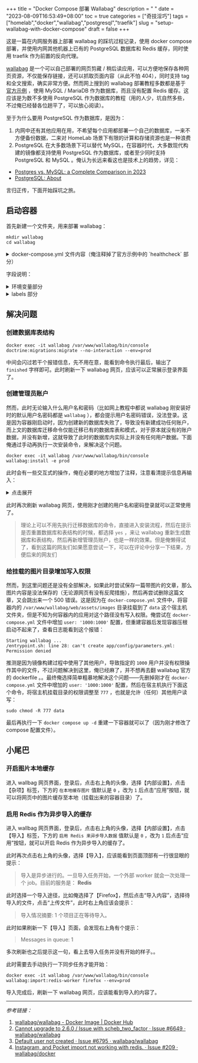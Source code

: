 +++
title = "Docker Compose 部署 Wallabag"
description = " "
date = "2023-08-09T16:53:49+08:00"
toc = true
categories = ["奇技淫巧"]
tags = ["homelab","docker","wallabag","postgresql","traefik"]
slug = "setup-wallabag-with-docker-compose"
draft = false
+++

这是一篇在内网服务器上部署 wallabag 的踩坑过程记录，使用 docker compose 部署，并使用内网其他机器上已有的 PostgreSQL 数据库和 Redis 缓存，同时使用 traefik 作为前置的反向代理。

[wallabag](https://github.com/wallabag/wallabag) 是一个可以自己部署的网页剪藏 / 稍后读应用，可以方便地保存各种网页资源，不仅能保存链接，还可以抓取页面内容（从此不怕 404），同时支持 tag 和全文搜索，确实非常方便。然而网上搜到的 wallabag 部署教程多数都是基于 [官方示例](https://github.com/wallabag/docker#docker-compose) ，使用 MySQL / MariaDB 作为数据库，而且没有配置 Redis 缓存。这应该是为数不多使用 PostgreSQL 作为数据库的教程（用的人少，坑自然多些，不过俺已经替各位趟平了，可以放心阅读）。

至于为什么要用 PostgreSQL 作为数据库，是因为：
1. 内网中还有其他应用在用，不希望每个应用都部署一个自己的数据库，一来不方便备份数据，二来对 HomeLab 场景下有限的计算和存储资源也是一种浪费
2. PostgreSQL 在大多数场景下可以替代 MySQL，在容器时代，大多数现代构建的镜像都支持使用 PostgreSQL 作为数据库，或者至少同时支持 PostgreSQL 和 MySQL 。俺认为长远来看这也是技术上的趋势，详见：
  - [Postgres vs. MySQL: a Complete Comparison in 2023](https://www.bytebase.com/blog/postgres-vs-mysql/)
  - [PostgreSQL: About](https://www.postgresql.org/about/)

言归正传，下面开始踩坑之旅。

## 启动容器

首先新建一个文件夹，用来部署 wallabag：

```shell
mkdir wallabag
cd wallabag
```

<details>
<summary>
docker-compose.yml 文件内容（俺注释掉了官方示例中的 `healthcheck` 部分）
</summary>

```yaml
version: '3'

x-common: &default
  restart: unless-stopped
  networks:
    - traefik
  logging:
    driver: json-file
    options:
      max-size: '10m'
  environment: &default-environment
    TZ: Asia/Shanghai

services:
  wallabag:
    <<: *default
    image: wallabag/wallabag:2.6.2
    container_name: wallabag
    volumes:
      # 将图片挂载出来存储
      - ./data:/var/www/wallabag/web/assets/images
    environment:
      <<: *default-environment
      POSTGRES_USER: homelab_pgsql
      POSTGRES_PASSWORD: homelab_pgsql
      SYMFONY__ENV__DATABASE_DRIVER: pdo_pgsql
      SYMFONY__ENV__DATABASE_HOST: 192.168.1.11
      SYMFONY__ENV__DATABASE_PORT: '5432'
      SYMFONY__ENV__DATABASE_NAME: wallabag
      SYMFONY__ENV__DATABASE_USER: homelab_pgsql
      SYMFONY__ENV__DATABASE_PASSWORD: homelab_pgsql
      SYMFONY__ENV__LOCALE: zh
      SYMFONY__ENV__DOMAIN_NAME: https://wallabag.he-sb.home
      SYMFONY__ENV__SERVER_NAME: wallabag on HE-SB home
      SYMFONY__ENV__REDIS_HOST: 192.168.1.11
      SYMFONY__ENV__REDIS_PORT: '6379'
      # Redis 密码
      # Redis 部署时未配置密码的话删掉就行了
      SYMFONY__ENV__REDIS_PASSWORD: homelab_redis
    labels:
      traefik.enable: 'true'
      traefik.docker.network: traefik
      # http 配置
      traefik.http.routers.wallabag-http.entrypoints: http
      traefik.http.routers.wallabag-http.rule: Host(`wallabag.he-sb.home`)
      traefik.http.routers.wallabag-http.service: noop@internal
      traefik.http.routers.wallabag-http.middlewares: https-redirect@file
      # https 配置
      traefik.http.routers.wallabag.entrypoints: https
      traefik.http.routers.wallabag.tls: 'true'
      traefik.http.routers.wallabag.rule: Host(`wallabag.he-sb.home`)
      traefik.http.services.wallabag.loadbalancer.server.port: '80'
    # healthcheck:
      # test: ["CMD", "wget" ,"--no-verbose", "--tries=1", "--spider", "http://localhost"]
      # interval: 1m
      # timeout: 3s

networks:
  traefik:
    external: true
```
</details>

字段说明：

<details>
<summary>
环境变量部分
</summary>

- `POSTGRES_USER` 和 `POSTGRES_PASSWORD`
  - PostgreSQL 数据库的用户名和密码
- `SYMFONY__ENV__DATABASE_DRIVER`
  - 指定数据库类型为 PostgreSQL
- `SYMFONY__ENV__DATABASE_HOST`
  - 数据库地址
- `SYMFONY__ENV__DATABASE_PORT`
  - 数据库端口
  - 如果 PostgreSQL 部署时没有修改端口，那么默认应该就是 `5432` ，这一行可以直接删掉
- `SYMFONY__ENV__DATABASE_NAME`
  - 数据库名称
- `SYMFONY__ENV__DATABASE_USER` 和 `SYMFONY__ENV__DATABASE_PASSWORD`
  - PostgreSQL 数据库的用户名和密码
  - 和上方环境变量的区别是，上面的是给容器内的初始化脚本用的，而这两个是给容器内的 php 程序用的（俺也不晓得为啥要整两份。。）
- `SYMFONY__ENV__LOCALE`
  - 修改默认语言为中文
  - 原本的默认语言是英语（ `en` ）
- `SYMFONY__ENV__DOMAIN_NAME`
  - 程序反代后的完整 URL
  - 需要带上协议名称（https / http）
- `SYMFONY__ENV__SERVER_NAME`
  - 程序的主机名
  - 可以随便起一个，不是很影响，删掉也没关系
- `SYMFONY__ENV__REDIS_HOST` 和 `SYMFONY__ENV__REDIS_PORT`
  - Redis 的地址和端口
  - 如果 Redis 也部署在同一台宿主机上，这里最好使用宿主机的局域网 IP，而不是 `127.0.0.1`
- `SYMFONY__ENV__REDIS_PASSWORD`
  - Redis 的密码
  - 如果 Redis 部署时未配置密码，直接删掉这一行就好了

</details>

<details>
<summary>
labels 部分
</summary>

`labels` 部分是提供给 traefik 用于服务发现的，如果你用的是 NPM 或者 caddy 之类的反代，可以将容器的 `80` 端口暴露出来，然后直接将域名反代至容器暴露出来的端口，然后删掉 `docker-compose.yml` 文件中的 `networks` 和 `labels` 部分即可。

`docker compose up -d` 将容器启动后，访问 `wallabag.he-sb.home` ，不出意外的话应该会显示 `500` 错误，推测是因为俺直接连接了已有的 PostgreSQL 数据库，而 wallabag 在已有的数据库中新建数据库失败了，所以服务没法正常运行。下面来手动修复一下这个问题。

</details>

## 解决问题

### 创建数据库表结构

```shell
docker exec -it wallabag /var/www/wallabag/bin/console doctrine:migrations:migrate --no-interaction --env=prod
```

中间会闪过若干个报错信息，先不用在意，能看到命令执行最后，输出了 `finished` 字样即可。此时刷新一下 wallabag 网页，应该可以正常展示登录界面了。

### 创建管理员账户

然而，此时无论输入什么用户名和密码（比如网上教程中都说 wallabag 刚安装好时的默认用户名密码都是 `wallabag` ），都会提示用户名密码错误，没法登录。这是因为容器刚启动时，因为创建新的数据库失败了，导致没有新建成功任何账户，而上文的数据库迁移命令仅能迁移已有的数据库表和模式，对于原本就没有的账户数据，并没有新增，这就导致了此时的数据库内实际上并没有任何用户数据。下面俺通过手动再执行一次安装命令，来解决这个问题。

```shell
docker exec -it wallabag /var/www/wallabag/bin/console wallabag:install -e prod
```

此时会有一些交互式的操作，俺在必要的地方增加了注释，注意看清提示信息再输入：

<details>
<summary>
点击展开
</summary>

```shell
wallabag installer
==================

Step 1 of 4: Checking system requirements.
------------------------------------------

 ------------------------ -------- ---------------- 
  Checked                  Status   Recommendation  
 ------------------------ -------- ---------------- 
  PDO Driver (pdo_pgsql)   OK!                      
  Database connection      OK!                      
  Database version         OK!                      
  curl_exec                OK!                      
  curl_multi_init          OK!                      
 ------------------------ -------- ---------------- 

 [OK] Success! Your system can run wallabag properly.

Step 2 of 4: Setting up database.
---------------------------------

# 因为已经通过数据库迁移命令创建成功了数据库
# 此处不需要重置数据库，避免影响其他数据
# 直接输入 no 后回车即可
 It appears that your database already exists. Would you like to reset it? (yes/no) [no]:
 > no

# 同上，输入 no 后回车即可
 Seems like your database contains schema. Do you want to reset it? (yes/no) [no]:
 > no

 Clearing the cache...

 Database successfully setup.

Step 3 of 4: Administration setup.
----------------------------------

# 进入这个流程的唯一目的就在这里
# 输入 yes 并回车，创建一个新的管理员账户
 Would you like to create a new admin user (recommended)? (yes/no) [yes]:
 > yes

# 要新建的用户名
# 不输入直接回车，会使用默认值 wallabag
 Username [wallabag]:
 > admin

# 设置密码
# 密码不会回显，而且只能输入一次，没有二次输入校验
# 注意别打错字，否则只能重新创建了
# 不输入直接回车，会使用默认值 wallabag
 Password [wallabag]:
 > 

# 输入用户对应的邮箱
# 不输入直接回车，会使用默认值 wallabag@wallabag.io
 Email [wallabag@wallabag.io]:
 > wallabag@he-sb.home

 Administration successfully setup.

Step 4 of 4: Config setup.
--------------------------

 Config successfully setup.

 [OK] wallabag has been successfully installed.
 [OK] You can now configure your web server, see https://doc.wallabag.org
```

</details>

此时再次刷新 wallabag 网页，使用刚才创建的用户名和密码登录就可以正常使用了。

> 理论上可以不用先执行迁移数据库的命令，直接进入安装流程，然后在提示是否重置数据库和表结构的时候，都选择 `yes` ，来让 wallabag 重新生成数据库和表结构，然后再新增管理员账户，也是一样的效果。但是俺懒得试了，看到这篇的网友们如果愿意尝试一下，可以在评论中分享一下结果，方便后来的网友们

### 给挂载的图片目录增加写入权限

然而，到这里问题还是没有全部解决，如果此时尝试保存一篇带图片的文章，那么图片内容是没法保存的（无论源网页有没有反爬措施），然后再尝试删除这篇文章，又会跳出来一个 500 错误。这是因为在 `docker-compose.yml` 文件中，将容器内的 `/var/www/wallabag/web/assets/images` 目录挂载到了 `data` 这个宿主机文件夹，但是不知为何容器内的应用对这个路径没有写入权限。俺尝试在 `docker-compose.yml` 文件中增加 `user: '1000:1000'` 配置，但重建容器后发现容器压根启动不起来了，查看日志能看到这个报错：

```log
Starting wallabag ...
/entrypoint.sh: line 28: can't create app/config/parameters.yml: Permission denied
```

推测是因为镜像构建过程中使用了其他用户，导致指定的 `1000` 用户并没有权限操作其中的文件，不过问题解决到这里，俺已经麻了，并不想再去翻 wallabag 官方的 dockerfile 。。最终俺选择简单粗暴地解决这个问题——先删掉刚才在 `docker-compose.yml` 文件中增加的 `user: '1000:1000'` 配置，然后在宿主机执行下面这个命令，将宿主机挂载目录的权限调整至 `777` ，也就是允许（任何）其他用户读写：

```shell
sudo chmod -R 777 data
```

最后再执行一下 `docker compose up -d` 重建一下容器就可以了（因为刚才修改了 compose 配置文件）。

## 小尾巴

### 开启图片本地缓存

进入 wallbag 网页界面，登录后，点击右上角的头像，选择【内部设置】，点击【杂项】标签，下方的 `在本地缓存图片` 值默认是 `0` ，改为 `1` 后点击“应用”按钮，就可以将网页中的图片缓存至本地（挂载出来的容器目录）了。

### 启用 Redis 作为异步导入的缓存

进入 wallbag 网页界面，登录后，点击右上角的头像，选择【内部设置】，点击【导入】标签，下方的 `启用 Redis 来异步导入数据` 值默认是 `0` ，改为 `1` 后点击“应用”按钮，就可以开启 Redis 作为异步导入的缓存了。

此时再次点击右上角的头像，选择【导入】，应该能看到页面顶部有一行很显眼的提示：

> 导入是异步进行的。一旦导入任务开始，一个外部 worker 就会一次处理一个 job。目前的服务是： **Redis**

此时选择一个导入途径，比如俺选择了【Firefox】，然后点击“导入内容”，选择待导入的文件，点击“上传文件”，此时右上角应该会提示：

> 导入情况摘要: 1 个项目正在等待导入。

此时如果刷新一下【导入】页面，会发现右上角有个提示：

> Messages in queue: 1

多次刷新也之后提示这一句，看上去导入任务并没有开始的样子。。

此时需要去手动执行一下同步任务才能开始：

```shell
docker exec -it wallabag /var/www/wallabag/bin/console wallabag:import:redis-worker firefox --env=prod
```

导入完成后，刷新一下 wallabag 网页，应该能看到导入的内容了。

---

*参考链接：*
1. [wallabag/wallabag - Docker Image | Docker Hub](https://hub.docker.com/r/wallabag/wallabag)
2. [Cannot upgrade to 2.6.0 / Issue with scheb_two_factor · Issue #6649 · wallabag/wallabag](https://github.com/wallabag/wallabag/issues/6649#issuecomment-1616021842)
3. [Default user not created · Issue #6795 · wallabag/wallabag](https://github.com/wallabag/wallabag/issues/6795#issuecomment-1665284333)
4. [Instagram, and Pocket import not working with redis. · Issue #209 · wallabag/docker](https://github.com/wallabag/docker/issues/209#issuecomment-663353829)
